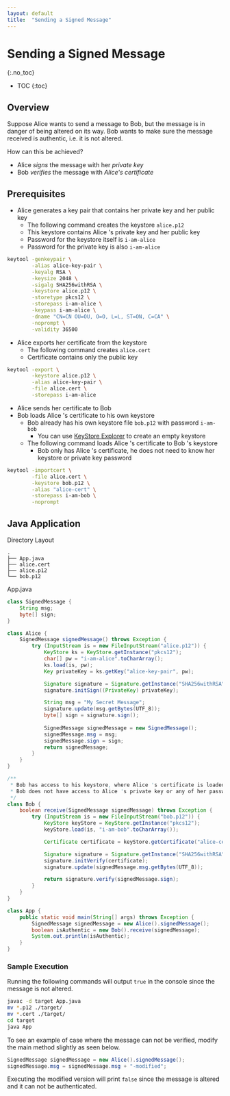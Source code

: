 ```yaml
---
layout: default
title:  "Sending a Signed Message"
---
```


# Sending a Signed Message
{:.no_toc}

* TOC
{:toc}

## Overview
Suppose Alice wants to send a message to Bob, but the message is in danger of being altered on its way. Bob wants to make sure the message received is authentic, i.e. it is not altered. 

How can this be achieved? 
- Alice _signs_ the message with her _private key_
- Bob _verifies_ the message with _Alice's certificate_

## Prerequisites
- Alice generates a key pair that contains her private key and her public key
  - The following command creates the keystore `alice.p12`
  - This keystore contains Alice 's private key and her public key
  - Password for the keystore itself is `i-am-alice`
  - Password for the private key is also `i-am-alice`

```bash
keytool -genkeypair \
        -alias alice-key-pair \
        -keyalg RSA \
        -keysize 2048 \
        -sigalg SHA256withRSA \
        -keystore alice.p12 \
        -storetype pkcs12 \
        -storepass i-am-alice \
        -keypass i-am-alice \
        -dname "CN=CN OU=OU, O=O, L=L, ST=ON, C=CA" \
        -noprompt \
        -validity 36500        
```

- Alice exports her certificate from the keystore
  - The following command creates `alice.cert`
  - Certificate contains only the public key

```bash
keytool -export \
        -keystore alice.p12 \
        -alias alice-key-pair \
        -file alice.cert \
        -storepass i-am-alice
```

- Alice sends her certificate to Bob
- Bob loads Alice 's certificate to his own keystore
  - Bob already has his own keystore file `bob.p12` with password `i-am-bob`
    - You can use [KeyStore Explorer](https://keystore-explorer.org/) to create an empty keystore
  - The following command loads Alice 's certificate to Bob 's keystore
    - Bob only has Alice 's certificate, he does not need to know her keystore or private key password

```bash
keytool -importcert \
        -file alice.cert \
        -keystore bob.p12 \
        -alias "alice-cert" \
        -storepass i-am-bob \
        -noprompt
```

## Java Application
Directory Layout
```plaintext
.
├── App.java
├── alice.cert
├── alice.p12
└── bob.p12
```
App.java
```java
class SignedMessage {
    String msg;
    byte[] sign;
}

class Alice {
    SignedMessage signedMessage() throws Exception {
        try (InputStream is = new FileInputStream("alice.p12")) {
            KeyStore ks = KeyStore.getInstance("pkcs12");
            char[] pw = "i-am-alice".toCharArray();
            ks.load(is, pw);
            Key privateKey = ks.getKey("alice-key-pair", pw);

            Signature signature = Signature.getInstance("SHA256withRSA");
            signature.initSign((PrivateKey) privateKey);

            String msg = "My Secret Message";
            signature.update(msg.getBytes(UTF_8));
            byte[] sign = signature.sign();
            
            SignedMessage signedMessage = new SignedMessage();
            signedMessage.msg = msg;
            signedMessage.sign = sign;
            return signedMessage;
        }
    }
}

/**
 * Bob has access to his keystore, where Alice 's certificate is loaded.
 * Bob does not have access to Alice 's private key or any of her passwords.
 */
class Bob {
    boolean receive(SignedMessage signedMessage) throws Exception {
        try (InputStream is = new FileInputStream("bob.p12")) {
            KeyStore keyStore = KeyStore.getInstance("pkcs12");
            keyStore.load(is, "i-am-bob".toCharArray());

            Certificate certificate = keyStore.getCertificate("alice-cert");

            Signature signature = Signature.getInstance("SHA256withRSA");
            signature.initVerify(certificate);
            signature.update(signedMessage.msg.getBytes(UTF_8));

            return signature.verify(signedMessage.sign);
        }
    }
}

class App {
    public static void main(String[] args) throws Exception {
        SignedMessage signedMessage = new Alice().signedMessage();
        boolean isAuthentic = new Bob().receive(signedMessage);
        System.out.println(isAuthentic);
    }
}
```

### Sample Execution
Running the following commands will output `true` in the console since the message is not altered.

```bash
javac -d target App.java
mv *.p12 ./target/
mv *.cert ./target/
cd target
java App
```

To see an example of case where the message can not be verified, modify the main method slightly as seen below.

```java
SignedMessage signedMessage = new Alice().signedMessage();
signedMessage.msg = signedMessage.msg + "-modified";
```

Executing the modified version will print `false` since the message is altered and it can not be authenticated.
